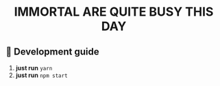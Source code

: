 <h1 align="center">
  IMMORTAL ARE QUITE BUSY THIS DAY
</h1>

## 🚀 Development guide

1.  **just run** `yarn`
2.  **just run** `npm start`


